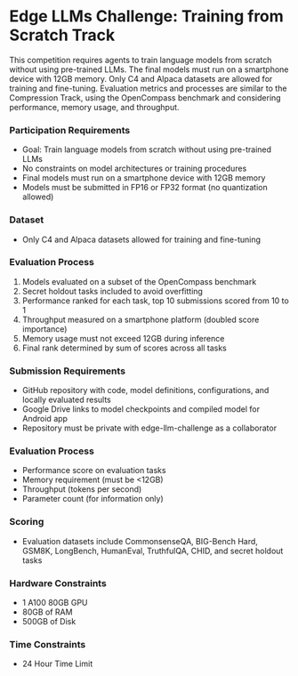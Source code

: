 # Edge LLMs Challenge: Training from Scratch Track

This competition requires agents to train language models from scratch without using pre-trained LLMs. The final models must run on a smartphone device with 12GB memory. Only C4 and Alpaca datasets are allowed for training and fine-tuning. Evaluation metrics and processes are similar to the Compression Track, using the OpenCompass benchmark and considering performance, memory usage, and throughput.

### Participation Requirements

* Goal: Train language models from scratch without using pre-trained LLMs
* No constraints on model architectures or training procedures
* Final models must run on a smartphone device with 12GB memory
* Models must be submitted in FP16 or FP32 format (no quantization allowed)

### Dataset

* Only C4 and Alpaca datasets allowed for training and fine-tuning

### Evaluation Process

1. Models evaluated on a subset of the OpenCompass benchmark
2. Secret holdout tasks included to avoid overfitting
3. Performance ranked for each task, top 10 submissions scored from 10 to 1
4. Throughput measured on a smartphone platform (doubled score importance)
5. Memory usage must not exceed 12GB during inference
6. Final rank determined by sum of scores across all tasks

### Submission Requirements

* GitHub repository with code, model definitions, configurations, and locally evaluated results
* Google Drive links to model checkpoints and compiled model for Android app
* Repository must be private with edge-llm-challenge as a collaborator

### Evaluation Process

* Performance score on evaluation tasks
* Memory requirement (must be <12GB)
* Throughput (tokens per second)
* Parameter count (for information only)

### Scoring

* Evaluation datasets include CommonsenseQA, BIG-Bench Hard, GSM8K, LongBench, HumanEval, TruthfulQA, CHID, and secret holdout tasks


### Hardware Constraints

* 1 A100 80GB GPU
* 80GB of RAM
* 500GB of Disk

### Time Constraints
* 24 Hour Time Limit



